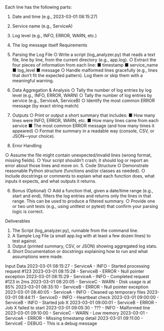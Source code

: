 Each line has the following parts:
1. Date and time (e.g., 2023-03-01 08:15:27)
2. Service name (e.g., ServiceA)
3. Log level (e.g., INFO, ERROR, WARN, etc.)
4. The log message itself
Requirements
1. Parsing the Log File
○ Write a script (log_analyzer.py) that reads a text file, line by line, from the current
directory (e.g., app.log).
○ Extract the four pieces of information from each line:
■ timestamp
■ service_name
■ log_level
■ message
○ Handle malformed lines gracefully (e.g., lines that don’t fit the expected pattern).
Log them or skip them with a meaningful warning.

2. Data Aggregation &amp; Analysis
○ Tally the number of log entries by log level (e.g., INFO, ERROR, WARN)
○ Tally the number of log entries by service (e.g., ServiceA, ServiceB)
○ Identify the most common ERROR message (by exact string match)
3. Outputs
○ Print or output a short summary that includes:
■ How many lines were INFO, ERROR, WARN, etc.
■ How many lines came from each service
■ The most common ERROR message (and how many times it appeared)
○ Format the summary in a readable way (console, CSV, or JSON—your choice).
4. Error Handling

○ Assume the file might contain unexpected/invalid lines (wrong format, missing
fields).
○ Your script shouldn’t crash; it should log or report an error about those lines and
move on.
5. Code Structure
○ Demonstrate reasonable Python structure (functions and/or classes as needed).
○ Include docstrings or comments to explain what each function does, what inputs
it expects, and what outputs it returns.

6. Bonus (Optional)
○ Add a function that, given a date/time range (e.g., start and end), filters the log
entries and returns only the lines in that range. This can be used to produce a
filtered summary.
○ Provide one or two unit tests (e.g., using unittest or pytest) that confirm your
parsing logic is correct.

Deliverables
1. The Script (log_analyzer.py), runnable from the command line.
2. A Sample Log File (a small app.log with at least a few dozen lines) to test against.
3. Output (printed summary, CSV, or JSON) showing aggregated log stats.
4. Short Documentation or docstrings explaining how to run and what assumptions were
made.

Input Data
2023-03-01 08:15:27 - ServiceA - INFO - Started processing request #123
2023-03-01 08:15:28 - ServiceB - ERROR - Null pointer exception
2023-03-01 08:15:29 - ServiceA - INFO - Completed request #123 in 2ms
2023-03-01 08:20:05 - ServiceC - WARN - Disk usage is at 85%
2023-03-01 08:35:10 - ServiceB - ERROR - Null pointer exception
2023-03-01 08:40:05 - ServiceA - INFO - Cleaned up temporary files
2023-03-01 08:44:11 - ServiceD - INFO - Heartbeat check
2023-03-01 09:00:00 - ServiceB - INFO - Started job X
2023-03-01 09:00:01 - ServiceB - ERROR - Job X failed to start
2023-03-01 09:05:30 - ??? - INFO - Malformed line
2023-03-01 09:10:00 - ServiceC - WARN - Low memory
2023-03-01 - ServiceA - ERROR - Missing timestamp detail
2023-03-01 09:11:00 - ServiceE - DEBUG - This is a debug message
